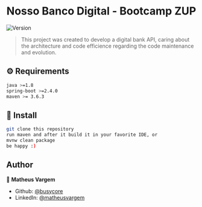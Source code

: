<h1 align="center">Nosso Banco Digital - Bootcamp ZUP</h1>
<p>
  <img alt="Version" src="https://img.shields.io/badge/version-0.0.1-blue.svg?cacheSeconds=2592000" />
</p>

> This project was created to develop a digital bank API, caring about the architecture and code efficience regarding the code maintenance and evolution.

## ⚙ Requirements

```sh
java >=1.8
spring-boot >=2.4.0
maven >= 3.6.3
```

## 🔨 Install

```sh
git clone this repository
run maven and after it build it in your favorite IDE, or
mvnw clean package
be happy :)
```

## Author

👤 **Matheus Vargem**

- Github: [@busycore](https://github.com/busycore)
- LinkedIn: [@matheusvargem](https://linkedin.com/in/matheusvargem)
